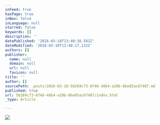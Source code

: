 ```yaml
---
inFeed: true
hasPage: true
inNav: false
inLanguage: null
starred: false
keywords: []
description: ''
datePublished: '2016-03-10T13:40:38.581Z'
dateModified: '2016-03-10T13:40:17.132Z'
authors: []
publisher:
  name: null
  domain: null
  url: null
  favicon: null
title: ''
author: []
sourcePath: _posts/2016-03-10-56269c73-8746-48b4-a20b-86e85ac67487.md
published: true
url: 56269c73-8746-48b4-a20b-86e85ac67487/index.html
_type: Article

---
```

![](https://the-grid-user-content.s3-us-west-2.amazonaws.com/4a9580e6-8e64-464c-91f8-83bae77ed254.jpg)